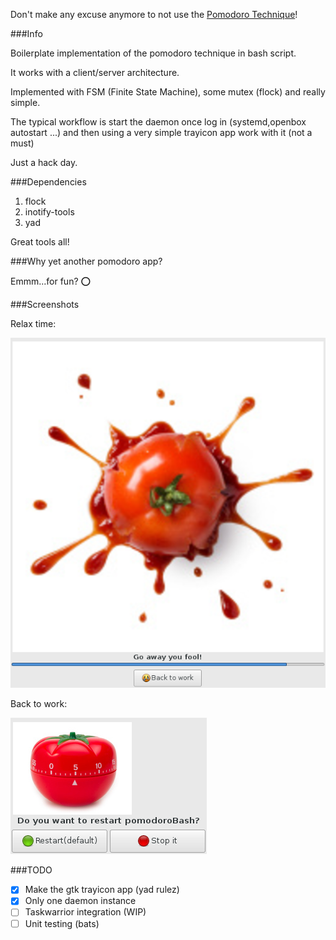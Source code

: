 
Don't make any excuse anymore to not use the [Pomodoro Technique](https://en.wikipedia.org/wiki/Pomodoro_Technique)!


###Info

Boilerplate implementation of the pomodoro technique in bash script.

It works with a client/server architecture.

Implemented with FSM (Finite State Machine), some mutex (flock) and really simple.

The typical workflow is start the daemon once log in (systemd,openbox autostart ...) and 
then using a very simple trayicon app work with it (not a must)

Just a hack day.

###Dependencies

1. flock
2. inotify-tools 
3. yad 

Great tools all!

###Why yet another pomodoro app?

Emmm...for fun? :o:


###Screenshots

Relax time:

![25 minutes passed](images/timer1.png "25 minutes passed")

Back to work:

![Back to work?](images/timer2.png "Back to work?")

###TODO

- [x] Make the gtk trayicon app (yad rulez)
- [x] Only one daemon instance
- [ ] Taskwarrior integration (WIP)
- [ ] Unit testing (bats)
